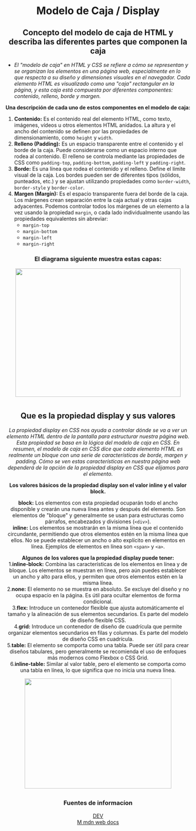 # <center> **Modelo de Caja / Display**
## <center> Concepto del modelo de caja de HTML y describa las diferentes partes que componen la caja
* *El "modelo de caja" en HTML y CSS se refiere a cómo se representan y se organizan los elementos en una página web, especialmente en lo que respecta a su diseño y dimensiones visuales en el navegador. Cada elemento HTML es visualizado como una "caja" rectangular en la página, y esta caja está compuesta por diferentes componentes: contenido, relleno, borde y margen.*  

**Una descripción de cada uno de estos componentes en el modelo de caja:**
1. **Contenido:** Es el contenido real del elemento HTML, como texto, imágenes, vídeos u otros elementos HTML anidados. La altura y el ancho del contenido se definen por las propiedades de dimensionamiento, como `height` y `width`.
2. **Relleno (Padding):** Es un espacio transparente entre el contenido y el borde de la caja. Puede considerarse como un espacio interno que rodea al contenido. El relleno se controla mediante las propiedades de CSS como `padding-top`, `padding-bottom`, `padding-left` y `padding-right`.
3. **Borde:** Es una línea que rodea el contenido y el relleno. Define el límite visual de la caja. Los bordes pueden ser de diferentes tipos (sólidos, punteados, etc.) y se ajustan utilizando propiedades como `border-width`, `border-style` y `border-color`.
4. **Margen (Margin):** Es el espacio transparente fuera del borde de la caja. Los márgenes crean separación entre la caja actual y otras cajas adyacentes. Podemos controlar todos los márgenes de un elemento a la vez usando la propiedad `margin`, o cada lado individualmente usando las propiedades equivalentes sin abreviar:    
   * `margin-top`
   * `margin-bottom` 
   * `margin-left` 
   * `margin-right`

### <Center>El diagrama siguiente muestra estas capas:
<Center> <img src="https://developer.mozilla.org/es/docs/Learn/CSS/Building_blocks/The_box_model/box-model.png" width="450" height="350">

#
## Que es la propiedad display y sus valores
*La propiedad display en CSS nos ayuda a controlar dónde se va a ver un elemento HTML dentro de la pantalla para estructurar nuestra página web. Esta propiedad se basa en la lógica del modelo de caja en CSS. En resumen, el modelo de caja en CSS dice que cada elemento HTML es realmente un bloque con una serie de características de borde, margen y padding. Cómo se ven estas características en nuestra página web dependerá de la opción de la propiedad display en CSS que elijamos para el elemento.*

**Los valores básicos de la propiedad display son el valor inline y el valor block.**  

**block:** Los elementos con esta propiedad ocuparán todo el ancho disponible y crearán una nueva línea antes y después del elemento. Son elementos de "bloque" y generalmente se usan para estructuras como párrafos, encabezados y divisiones (`<div>`).  
**inline:** Los elementos se mostrarán en la misma línea que el contenido circundante, permitiendo que otros elementos estén en la misma línea que ellos. No se puede establecer un ancho o alto explícito en elementos en línea. Ejemplos de elementos en línea son `<span>` y `<a>`.  

**Algunos de los valores que la propiedad display puede tener:**  
1.**inline-block:** Combina las características de los elementos en línea y de bloque. Los elementos se muestran en línea, pero aún puedes establecer un ancho y alto para ellos, y permiten que otros elementos estén en la misma línea.    
2.**none:** El elemento no se muestra en absoluto. Se excluye del diseño y no ocupa espacio en la página. Es útil para ocultar elementos de forma condicional.    
3.**flex:** Introduce un contenedor flexible que ajusta automáticamente el tamaño y la alineación de sus elementos secundarios. Es parte del modelo de diseño flexible CSS.  
4.**grid:** Introduce un contenedor de diseño de cuadrícula que permite organizar elementos secundarios en filas y columnas. Es parte del modelo de diseño CSS en cuadrícula.  
5.**table:** El elemento se comporta como una tabla. Puede ser útil para crear diseños tabulares, pero generalmente se recomienda el uso de enfoques más modernos como Flexbox o CSS Grid.  
6.**inline-table:**     Similar al valor table, pero el elemento se comporta como una tabla en línea, lo que significa que no inicia una nueva línea.
<Center> <img src="https://i.ytimg.com/vi/Mlzz1xRB0sc/maxresdefault.jpg" width="400" height="300">  

##
### Fuentes de informacíon
[DEV](https://dev.to/lupitacode/la-propiedad-display-en-css-1b6a)  
[M mdn web docs](https://developer.mozilla.org/es/docs/Learn/CSS/Building_blocks/The_box_model)